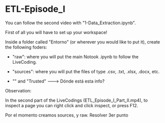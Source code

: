 # ETL-Episode_I

You can follow the second video with "1-Data_Extraction.ipynb".

First of all you will have to set up your workspace!

Inside a folder called "Entorno" (or wherever you would like to put it), create the following foders: 

- "raw": where you will put the main Notook .ipynb to follow the LiveCoding.
 
- "sources": where you will put the files of type .csv, .txt, .xlsx, .docx, etc.

- "" and "Trusted"      ---> Dónde está esta info?


Observation:

In the second part of the LiveCodings (ETL_Episode_I_Part_II.mp4), to inspect a page you can right click and click inspect, or press F12.




Por el momento creamos sources, y raw.   Resolver 3er punto


